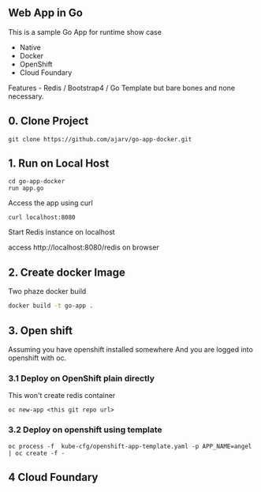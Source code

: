 ## Web App in Go

This is a sample Go App for runtime show case
* Native
* Docker
* OpenShift
* Cloud Foundary




Features - Redis / Bootstrap4 / Go Template but bare bones and none necessary.

## 0. Clone Project

```
git clone https://github.com/ajarv/go-app-docker.git
```

## 1. Run on Local Host

```
cd go-app-docker
run app.go
```

Access the app using curl

```
curl localhost:8080
```

Start Redis instance on localhost

access http://localhost:8080/redis on browser

## 2. Create docker Image

Two phaze docker build

```sh
docker build -t go-app .
```

## 3. Open shift

Assuming you have openshift installed somewhere
And you are logged into openshift with oc.

### 3.1 Deploy on OpenShift plain directly

This won't create redis container

```
oc new-app <this git repo url>
```

### 3.2 Deploy on openshift using template

```
oc process -f  kube-cfg/openshift-app-template.yaml -p APP_NAME=angel  | oc create -f -
```


## 4 Cloud Foundary
